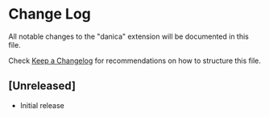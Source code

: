 # Change Log

All notable changes to the "danica" extension will be documented in this file.

Check [Keep a Changelog](http://keepachangelog.com/) for recommendations on how to structure this file.

## [Unreleased]

- Initial release
